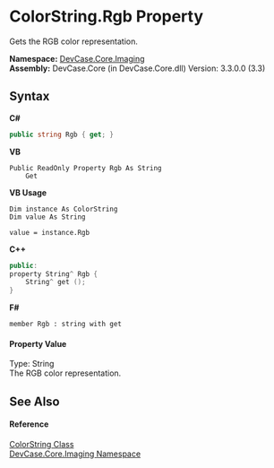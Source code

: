 # ColorString.Rgb Property 
 

Gets the RGB color representation.

**Namespace:**&nbsp;<a href="N_DevCase_Core_Imaging">DevCase.Core.Imaging</a><br />**Assembly:**&nbsp;DevCase.Core (in DevCase.Core.dll) Version: 3.3.0.0 (3.3)

## Syntax

**C#**<br />
``` C#
public string Rgb { get; }
```

**VB**<br />
``` VB
Public ReadOnly Property Rgb As String
	Get
```

**VB Usage**<br />
``` VB Usage
Dim instance As ColorString
Dim value As String

value = instance.Rgb

```

**C++**<br />
``` C++
public:
property String^ Rgb {
	String^ get ();
}
```

**F#**<br />
``` F#
member Rgb : string with get

```


#### Property Value
Type: String<br />The RGB color representation.

## See Also


#### Reference
<a href="T_DevCase_Core_Imaging_ColorString">ColorString Class</a><br /><a href="N_DevCase_Core_Imaging">DevCase.Core.Imaging Namespace</a><br />